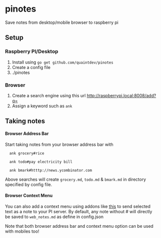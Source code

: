# pinotes
Save notes from desktop/mobile browser to raspberry pi

## Setup

### Raspberry PI/Desktop
1. Install using `go get github.com/quaintdev/pinotes`
2. Create a config file 
3. ./pinotes

### Browser
1. Create a search engine using this url http://raspberrypi.local:8008/add?q=
2. Assign a keyword such as `ank`

## Taking notes
#### Browser Address Bar
Start taking notes from your browser address bar with

```
  ank grocery#rice

  ank todo#pay electricity bill

  ank bmark#htttp://news.ycombinator.com
```

Above searches will create `grocery.md`, `todo.md` & `bmark.md` in directory specified by config file.

#### Browser Context Menu
You can also add a context menu using addons like [this](https://addons.mozilla.org/en-US/firefox/addon/context-search-we/) to send selected text as a note to your PI server. By default, any note without # will directly be saved to `web_notes.md` as define in config.json

Note that both browser address bar and context menu option can be used with mobiles too!
